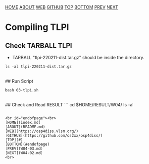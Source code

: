 ---
---
[HOME](index.md)
[ABOUT](README.md)
[WEB](https://osp4diss.vlsm.org/)
[GITHUB](https://github.com/os2xx/osp4diss/)
[TOP](#)
[BOTTOM](#endofpage)
[PREV](W04-03.md)
[NEXT](W04-02.md)

# Compiling TLPI
## Check TARBALL TLPI 

* TARBALL "tlpi-220211-dist.tar.gz" should be inside the directory.

```
ls -al tlpi-220211-dist.tar.gz

```

<br id="idx02">
## Run Script

```
bash 03-tlpi.sh

```

<br id="idx01">
## Check and Read RESULT
```
cd $HOME/RESULT/W04/
ls -al

```

<br id="endofpage"><br>
[HOME](index.md)
[ABOUT](README.md)
[WEB](https://osp4diss.vlsm.org/)
[GITHUB](https://github.com/os2xx/osp4diss/)
[TOP](#)
[BOTTOM](#endofpage)
[PREV](W04-03.md)
[NEXT](W04-02.md)
<br>

